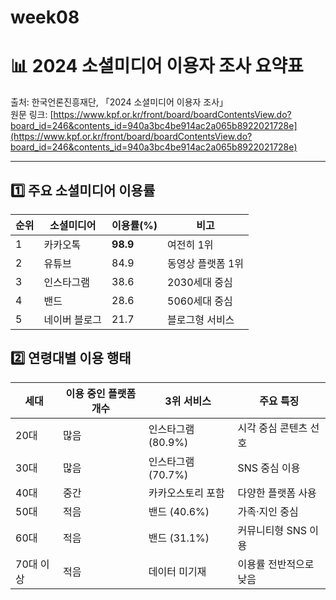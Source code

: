 # week08
# 📊 2024 소셜미디어 이용자 조사 요약표  
출처: 한국언론진흥재단, 「2024 소셜미디어 이용자 조사」  
원문 링크: [https://www.kpf.or.kr/front/board/boardContentsView.do?board_id=246&contents_id=940a3bc4be914ac2a065b8922021728e](https://www.kpf.or.kr/front/board/boardContentsView.do?board_id=246&contents_id=940a3bc4be914ac2a065b8922021728e)

---

## 1️⃣ 주요 소셜미디어 이용률

| 순위 | 소셜미디어 | 이용률(%) | 비고 |
|------|--------------|------------|------|
| 1 | 카카오톡 | **98.9** | 여전히 1위 |
| 2 | 유튜브 | 84.9 | 동영상 플랫폼 1위 |
| 3 | 인스타그램 | 38.6 | 2030세대 중심 |
| 4 | 밴드 | 28.6 | 5060세대 중심 |
| 5 | 네이버 블로그 | 21.7 | 블로그형 서비스 |


## 2️⃣ 연령대별 이용 행태

| 세대 | 이용 중인 플랫폼 개수 | 3위 서비스 | 주요 특징 |
|------|------------------|-------------|------------|
| 20대 | 많음 | 인스타그램 (80.9%) | 시각 중심 콘텐츠 선호 |
| 30대 | 많음 | 인스타그램 (70.7%) | SNS 중심 이용 |
| 40대 | 중간 | 카카오스토리 포함 | 다양한 플랫폼 사용 |
| 50대 | 적음 | 밴드 (40.6%) | 가족·지인 중심 |
| 60대 | 적음 | 밴드 (31.1%) | 커뮤니티형 SNS 이용 |
| 70대 이상 | 적음 | 데이터 미기재 | 이용률 전반적으로 낮음 |

